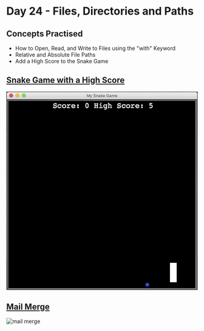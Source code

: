 # Day 24 - Files, Directories and Paths
## Concepts Practised
- How to Open, Read, and Write to Files using the "with" Keyword
- Relative and Absolute File Paths
- Add a High Score to the Snake Game
## [Snake Game with a High Score](https://github.com/darshannn10/100-days-of-Python/tree/main/day24/snake_game)


![snake game](snake_game.gif)

## [Mail Merge](https://github.com/darshannn10/100-days-of-Python/tree/main/day24/mail_merge)

![mail merge](mail_merge.gif)
